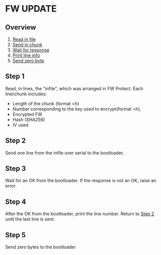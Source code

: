 # FW UPDATE
## Overview
1. [Read in file](#step-1)
2. [Send in chunk](#step-2)
3. [Wait for response](#step-3)
4. [Print line info](#step-4)
5. [Send zero byte](#step-5)

## Step 1
Read, in lines, the "infile", which was arranged in FW Protect. Each line/chunk includes:
- Length of the chunk (format <h)
- Number corresponding to the key used to encrypt(format <h), 
- Encrypted FW
- Hash (SHA256)
- IV used

## Step 2
Send one line from the infile over serial to the bootloader.

## Step 3
Wait for an OK from the bootloader. If the response is not an OK, raise an error.

## Step 4
After the OK from the bootloader, print the line number. Return to [Step 2](#step-2) until the last line is sent.

## Step 5
Send zero bytes to the bootloader
